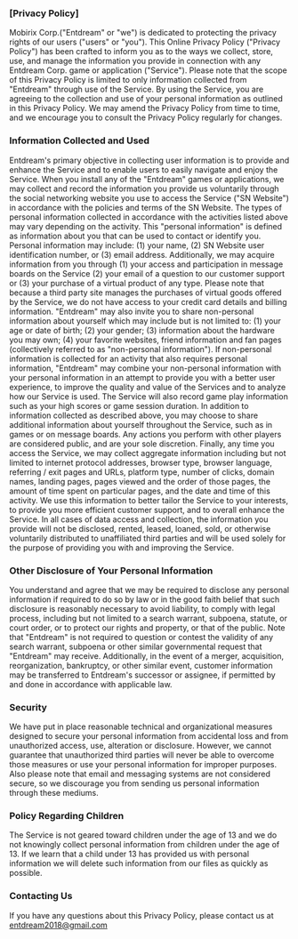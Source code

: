 ### [Privacy Policy]

Mobirix Corp.("Entdream" or "we") is dedicated to protecting the privacy rights of our users ("users" or "you").
This Online Privacy Policy ("Privacy Policy") has been crafted to inform you as to the ways we collect, store, use, and manage the information you provide in connection with any Entdream Corp. game or application ("Service").
Please note that the scope of this Privacy Policy is limited to only information collected from "Entdream" through use of the Service.
By using the Service, you are agreeing to the collection and use of your personal information as outlined in this Privacy Policy.
We may amend the Privacy Policy from time to time, and we encourage you to consult the Privacy Policy regularly for changes.


### Information Collected and Used 

Entdream's primary objective in collecting user information is to provide and enhance the Service and to enable users to easily navigate and enjoy the Service.
When you install any of the "Entdream" games or applications, we may collect and record the information you provide us voluntarily through the social networking website you use to access the Service ("SN Website") in accordance with the policies and terms of the SN Website.
The types of personal information collected in accordance with the activities listed above may vary depending on the activity.
This "personal information" is defined as information about you that can be used to contact or identify you.
Personal information may include: (1) your name, (2) SN Website user identification number, or (3) email address.
Additionally, we may acquire information from you through (1) your access and participation in message boards on the Service (2) your email of a question to our customer support or (3) your purchase of a virtual product of any type.
Please note that because a third party site manages the purchases of virtual goods offered by the Service, we do not have access to your credit card details and billing information.
"Entdream" may also invite you to share non-personal information about yourself which may include but is not limited to: (1) your age or date of birth; (2) your gender; (3) information about the hardware you may own; (4) your favorite websites, friend information and fan pages (collectively referred to as "non-personal information").
If non-personal information is collected for an activity that also requires personal information, "Entdream" may combine your non-personal information with your personal information in an attempt to provide you with a better user experience, to improve the quality and value of the Services and to analyze how our Service is used.
The Service will also record game play information such as your high scores or game session duration.
In addition to information collected as described above, you may choose to share additional information about yourself throughout the Service, such as in games or on message boards.
Any actions you perform with other players are considered public, and are your sole discretion.
Finally, any time you access the Service, we may collect aggregate information including but not limited to internet protocol addresses, browser type, browser language, referring / exit pages and URLs, platform type, number of clicks, domain names, landing pages, pages viewed and the order of those pages, the amount of time spent on particular pages, and the date and time of this activity.
We use this information to better tailor the Service to your interests, to provide you more efficient customer support, and to overall enhance the Service.
In all cases of data access and collection, the information you provide will not be disclosed, rented, leased, loaned, sold, or otherwise voluntarily distributed to unaffiliated third parties and will be used solely for the purpose of providing you with and improving the Service.


### Other Disclosure of Your Personal Information 

You understand and agree that we may be required to disclose any personal information if required to do so by law or in the good faith belief that such disclosure is reasonably necessary to avoid liability, to comply with legal process, including but not limited to a search warrant, subpoena, statute, or court order, or to protect our rights and property, or that of the public.
Note that "Entdream" is not required to question or contest the validity of any search warrant, subpoena or other similar governmental request that "Entdream" may receive.
Additionally, in the event of a merger, acquisition, reorganization, bankruptcy, or other similar event, customer information may be transferred to Entdream's successor or assignee, if permitted by and done in accordance with applicable law.


### Security 

We have put in place reasonable technical and organizational measures designed to secure your personal information from accidental loss and from unauthorized access, use, alteration or disclosure. However, we cannot guarantee that unauthorized third parties will never be able to overcome those measures or use your personal information for improper purposes. Also please note that email and messaging systems are not considered secure, so we discourage you from sending us personal information through these mediums.



### Policy Regarding Children 

The Service is not geared toward children under the age of 13 and we do not knowingly collect personal information from children under the age of 13. If we learn that a child under 13 has provided us with personal information we will delete such information from our files as quickly as possible. 



### Contacting Us 

If you have any questions about this Privacy Policy, please contact us at entdream2018@gmail.com
